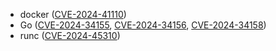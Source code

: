 - docker ([CVE-2024-41110](https://nvd.nist.gov/vuln/detail/CVE-2024-41110))
- Go ([CVE-2024-34155](https://nvd.nist.gov/vuln/detail/CVE-2024-34155), [CVE-2024-34156](https://nvd.nist.gov/vuln/detail/CVE-2024-34156), [CVE-2024-34158](https://nvd.nist.gov/vuln/detail/CVE-2024-34158))
- runc ([CVE-2024-45310](https://nvd.nist.gov/vuln/detail/CVE-2024-45310))
